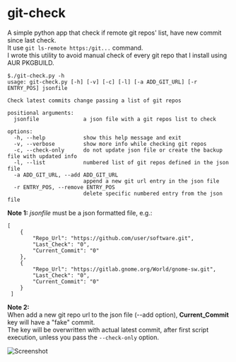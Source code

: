 # git-check

A simple python app that check if remote git repos' list, have new commit since last check.<br />
It use `git ls-remote https:/git...` command.<br />
I wrote this utility to avoid manual check of every git repo that I install using AUR PKGBUILD.<br />

```
$./git-check.py -h
usage: git-check.py [-h] [-v] [-c] [-l] [-a ADD_GIT_URL] [-r ENTRY_POS] jsonfile

Check latest commits change passing a list of git repos

positional arguments:
  jsonfile              a json file with a git repos list to check

options:
  -h, --help            show this help message and exit
  -v, --verbose         show more info while checking git repos
  -c, --check-only      do not update json file or create the backup file with updated info
  -l, --list            numbered list of git repos defined in the json file
  -a ADD_GIT_URL, --add ADD_GIT_URL
                        append a new git url entry in the json file
  -r ENTRY_POS, --remove ENTRY_POS
                        delete specific numbered entry from the json file
```

**Note 1:**
_*jsonfile*_ must be a json formatted file, e.g.: 

```
[
    {
        "Repo_Url": "https://github.com/user/software.git",
        "Last_Check": "0",
        "Current_Commit": "0"
    },
    {
        "Repo_Url": "https://gitlab.gnome.org/World/gnome-sw.git",
        "Last_Check": "0",
        "Current_Commit": "0"
    }
 ]
```

**Note 2:**<br />
When add a new git repo url to the json file (--add option), __Current_Commit__ key will have a "fake" commit.<br />
The key will be overwritten with actual latest commit, after first script execution, unless you pass the `--check-only` option.

![Screenshot](https://raw.github.com/dasnoopy/git-check/main/screenshot.png)
